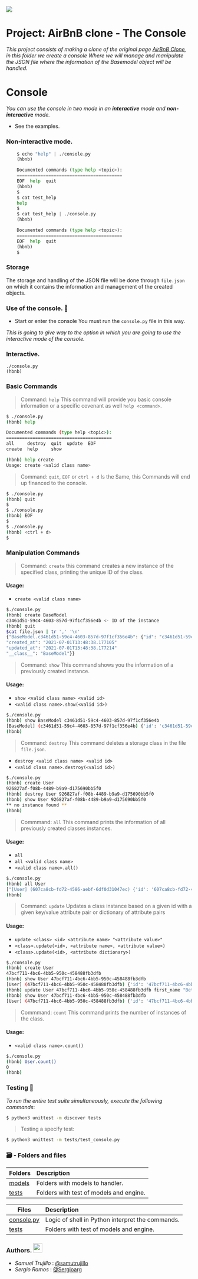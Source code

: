 ## <img src="https://i.ibb.co/2NBYbYv/CLON1.png">

# Project: AirBnB clone - The Console

_This project consists of making a clone of the original page <a href="https://www.airbnb.com/">AirBnB Clone</a>, in this folder we create a console Where we will manage and manipulate the JSON file where the information of the Basemodel object will be handled._

# Console

_You can use the console in two mode in an **interactive** mode and **non-interactive** mode._

- See the examples.

### Non-interactive mode.

```Python
    $ echo "help" | ./console.py
    (hbnb)

    Documented commands (type help <topic>):
    ========================================
    EOF  help  quit
    (hbnb)
    $
    $ cat test_help
    help
    $
    $ cat test_help | ./console.py
    (hbnb)

    Documented commands (type help <topic>):
    ========================================
    EOF  help  quit
    (hbnb)
    $
```

### Storage

The storage and handling of the JSON file will be done through `file.json` on which it contains the information and management of the created objects.

### Use of the console. 📖

- Start or enter the console You must run the `console.py` file in this way.

_This is going to give way to the option in which you are going to use the interactive mode of the console._

### Interactive.

```console
./console.py
(hbnb)
```

### **Basic Commands**

> Command: `help` This command will provide you basic console information or a specific covenant as well `help <command>`.

```bash
$ ./console.py
(hbnb) help

Documented commands (type help <topic>):
========================================
all     destroy  quit  update  EOF
create  help     show

(hbnb) help create
Usage: create <valid class name>
```

> Command: `quit`, `EOF` or `ctrl + d` Is the Same, this Commands will end up financed to the console.

```bash
$ ./console.py
(hbnb) quit
$
$ ./console.py
(hbnb) EOF
$
$ ./console.py
(hbnb) <ctrl + d>
$
```

### **Manipulation Commands**

> Command: `create` this command creates a new instance of the specified class, printing the unique ID of the class.

#### Usage:

- `create <valid class name>`

```bash
$./console.py
(hbnb) create BaseModel
c3461d51-59c4-4603-857d-97f1cf356e4b <- ID of the instance
(hbnb) quit
$cat file.json | tr ',' '\n'
{"BaseModel.c3461d51-59c4-4603-857d-97f1cf356e4b": {"id": "c3461d51-59c4-4603-857d-97f1cf356e4b"
"created_at": "2021-07-01T13:48:38.177105"
"updated_at": "2021-07-01T13:48:38.177214"
"__class__": "BaseModel"}}
```

> Command: `show` This command shows you the information of a previously created instance.

#### Usage:

- `show <valid class name> <valid id>`
- `<valid class name>.show(<valid id>)`

```bash
$./console.py
(hbnb) show BaseModel c3461d51-59c4-4603-857d-97f1cf356e4b
[BaseModel] (c3461d51-59c4-4603-857d-97f1cf356e4b) {'id': 'c3461d51-59c4-4603-857d-97f1cf356e4b', 'created_at': datetime.datetime(2021, 7, 1, 13, 48, 38, 177105), 'updated_at': datetime.datetime(2021, 7, 1, 13, 48, 38, 177214)}
(hbnb)
```

> Command: `destroy` This command deletes a storage class in the file `file.json`.

- `destroy <valid class name> <valid id>`
- `<valid class name>.destroy(<valid id>)`

```bash
$./console.py
(hbnb) create User
926827af-f08b-4489-b9a9-d175690bb5f0
(hbnb) destroy User 926827af-f08b-4489-b9a9-d175690bb5f0
(hbnb) show User 926827af-f08b-4489-b9a9-d175690bb5f0
** no instance found **
(hbnb)
```

> Commmand: `all` This command prints the information of all previously created classes instances.

#### Usage:

- `all `
- `all <valid class name>`
- `<valid class name>.all()`

```bash
$./console.py
(hbnb) all User
["[User] (607ca8cb-fd72-4586-aebf-6df0d31047ec) {'id': '607ca8cb-fd72-4586-aebf-6df0d31047ec', 'created_at': datetime.datetime(2021, 7, 1, 14, 5, 32, 896332), 'updated_at': datetime.datetime(2021, 7, 1, 14, 5, 32, 896394)}", "[User] (b28d99ec-fc8c-4ed2-9c55-4741088bd0e1) {'id': 'b28d99ec-fc8c-4ed2-9c55-4741088bd0e1', 'created_at': datetime.datetime(2021, 7, 1, 14, 9, 42, 515846), 'updated_at': datetime.datetime(2021, 7, 1, 14, 9, 42, 515954)}"]
(hbnb)
```

> Command: `update` Updates a class instance based on a given id with a given key/value attribute pair or dictionary of attribute pairs

#### Usage:

- `update <class> <id> <attribute name> "<attribute value>"`
- `<class>.update(<id>, <attribute name>, <attribute value>)`
- `<class>.update(<id>, <attribute dictionary>)`

```bash
$./console.py
(hbnb) create User
47bcf711-4bc6-4bb5-950c-458488fb3dfb
(hbnb) show User 47bcf711-4bc6-4bb5-950c-458488fb3dfb
[User] (47bcf711-4bc6-4bb5-950c-458488fb3dfb) {'id': '47bcf711-4bc6-4bb5-950c-458488fb3dfb', 'created_at': datetime.datetime(2021, 7, 1, 14, 47, 42, 701823), 'updated_at': datetime.datetime(2021, 7, 1, 14, 47, 42, 701922)}
(hbnb) update User 47bcf711-4bc6-4bb5-950c-458488fb3dfb first_name "Betty"
(hbnb) show User 47bcf711-4bc6-4bb5-950c-458488fb3dfb
[User] (47bcf711-4bc6-4bb5-950c-458488fb3dfb) {'id': '47bcf711-4bc6-4bb5-950c-458488fb3dfb', 'created_at': datetime.datetime(2021, 7, 1, 14, 47, 42, 701823), 'updated_at': datetime.datetime(2021, 7, 1, 14, 47, 42, 701922), 'first_name': 'Betty'}
```

> Commmand: `count` This command prints the number of instances of the class.

#### Usage:

- `<valid class name>.count()`

```bash
$./console.py
(hbnb) User.count()
0
(hbnb)
```

### Testing 🤖

_To run the entire test suite simultaneously, execute the following commands_:

```bash
$ python3 unittest -m discover tests
```

> Testing a specify test:

```bash
$ python3 unittest -m tests/test_console.py
```

### 🗃 - Folders and files

| Folders            | Description                             |
| ------------------ | :-------------------------------------- |
| [models](./models) | Folders with models to handler.         |
| [tests](./tests)   | Folders with test of models and engine. |

| Files                      | Description                                      |
| -------------------------- | :----------------------------------------------- |
| [console.py](./console.py) | Logic of shell in Python interpret the commands. |
| [tests](./tests)           | Folders with test of models and engine.          |

### Authors. <img src="https://image.flaticon.com/icons/png/512/25/25231.png" width="25" height="25">

- _Samuel Trujillo_ : [@samutrujillo](https://github.com/samutrujillo)
- _Sergio Ramos_ : [@Sergioarg](https://github.com/Sergioarg)

